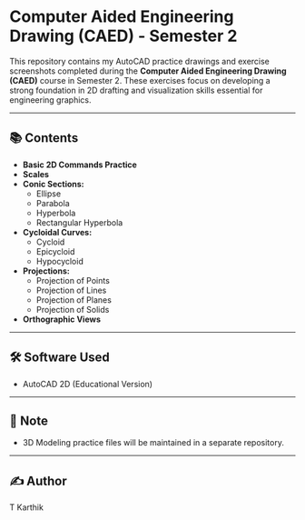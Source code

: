 # Computer Aided Engineering Drawing (CAED) - Semester 2

This repository contains my AutoCAD practice drawings and exercise screenshots completed during the **Computer Aided Engineering Drawing (CAED)** course in Semester 2. These exercises focus on developing a strong foundation in 2D drafting and visualization skills essential for engineering graphics.

---

## 📚 **Contents**

- **Basic 2D Commands Practice**
- **Scales**
- **Conic Sections:**
  - Ellipse
  - Parabola
  - Hyperbola
  - Rectangular Hyperbola
- **Cycloidal Curves:**
  - Cycloid
  - Epicycloid
  - Hypocycloid
- **Projections:**
  - Projection of Points
  - Projection of Lines
  - Projection of Planes
  - Projection of Solids
- **Orthographic Views**

---

## 🛠️ **Software Used**
- AutoCAD 2D (Educational Version)

---

## 📌 **Note**
- 3D Modeling practice files will be maintained in a separate repository.

---

## ✍️ **Author**
T Karthik

